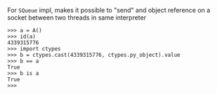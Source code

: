 For `SQueue` impl, makes it possible to "send" and object reference on a socket between two threads in same interpreter
```
>>> a = A()
>>> id(a)
4339315776
>>> import ctypes
>>> b = ctypes.cast(4339315776, ctypes.py_object).value
>>> b == a
True
>>> b is a
True
>>>
```
